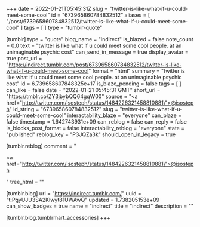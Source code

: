+++
date = 2022-01-21T05:45:31Z
slug = "twitter-is-like-what-if-u-could-meet-some-cool"
id = "673965860784832512"
aliases = [ "/post/673965860784832512/twitter-is-like-what-if-u-could-meet-some-cool" ]
tags = [ ]
type = "tumblr-quote"

[tumblr]
type = "quote"
blog_name = "indirect"
is_blazed = false
note_count = 0.0
text = "twitter is like what if u could meet some cool people. at an unimaginable psychic cost"
can_send_in_message = true
display_avatar = true
post_url = "https://indirect.tumblr.com/post/673965860784832512/twitter-is-like-what-if-u-could-meet-some-cool"
format = "html"
summary = "twitter is like what if u could meet some cool people. at an unimaginable psychic cost"
id = 6.739658607848325e+17
is_blaze_pending = false
tags = [ ]
can_like = false
date = "2022-01-21 05:45:31 GMT"
short_url = "https://tmblr.co/ZY3jbybQQ64gqW00"
source = "<a href=\"http://twitter.com/isosteph/status/1484226321458810881\">@isosteph</a>"
id_string = "673965860784832512"
slug = "twitter-is-like-what-if-u-could-meet-some-cool"
interactability_blaze = "everyone"
can_blaze = false
timestamp = 1.642743931e+09
can_reblog = false
can_reply = false
is_blocks_post_format = false
interactability_reblog = "everyone"
state = "published"
reblog_key = "P3JQZa3k"
should_open_in_legacy = true

[tumblr.reblog]
comment = "<p><a href=\"http://twitter.com/isosteph/status/1484226321458810881\">@isosteph</a></p>"
tree_html = ""

[tumblr.blog]
url = "https://indirect.tumblr.com/"
uuid = "t:PgyUJU3SA2Klwyt81UWAwQ"
updated = 1.738205153e+09
can_show_badges = true
name = "indirect"
title = "indirect"
description = ""

[tumblr.blog.tumblrmart_accessories]
+++
